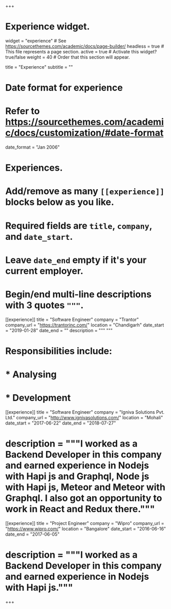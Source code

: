 +++
# Experience widget.
widget = "experience"  # See https://sourcethemes.com/academic/docs/page-builder/
headless = true  # This file represents a page section.
active = true  # Activate this widget? true/false
weight = 40  # Order that this section will appear.

title = "Experience"
subtitle = ""

# Date format for experience
#   Refer to https://sourcethemes.com/academic/docs/customization/#date-format
date_format = "Jan 2006"

# Experiences.
#   Add/remove as many `[[experience]]` blocks below as you like.
#   Required fields are `title`, `company`, and `date_start`.
#   Leave `date_end` empty if it's your current employer.
#   Begin/end multi-line descriptions with 3 quotes `"""`.
[[experience]]
  title = "Software Engineer"
  company = "Trantor"
  company_url = "https://trantorinc.com/"
  location = "Chandigarh"
  date_start = "2019-01-28"
  date_end = ""
  description = """
  """
  # Responsibilities include:
  
  # * Analysing
  # * Development

[[experience]]
  title = "Software Engineer"
  company = "Igniva Solutions Pvt. Ltd."
  company_url = "http://www.ignivasolutions.com/"
  location = "Mohali"
  date_start = "2017-06-22"
  date_end = "2018-07-27"
  # description = """I worked as a Backend Developer in this company and earned experience in Nodejs with Hapi js and Graphql, Node js with Hapi js, Meteor and Meteor with Graphql. I also got an opportunity to work in React and Redux there."""

  [[experience]]
  title = "Project Engineer"
  company = "Wipro"
  company_url = "https://www.wipro.com/"
  location = "Bangalore"
  date_start = "2016-06-16"
  date_end = "2017-06-05"
  # description = """I worked as a Backend Developer in this company and earned experience in Nodejs with Hapi js."""

+++
